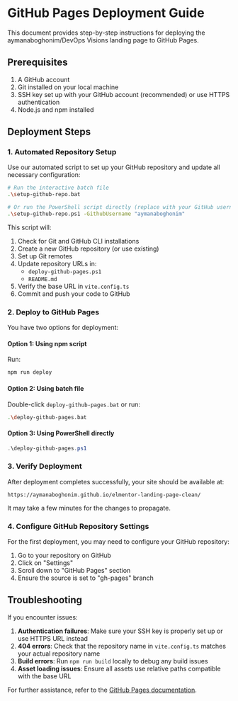 # GitHub Pages Deployment Guide

This document provides step-by-step instructions for deploying the aymanaboghonim/DevOps Visions landing page to GitHub Pages.

## Prerequisites

1. A GitHub account
2. Git installed on your local machine
3. SSH key set up with your GitHub account (recommended) or use HTTPS authentication
4. Node.js and npm installed

## Deployment Steps

### 1. Automated Repository Setup

Use our automated script to set up your GitHub repository and update all necessary configuration:

```bash
# Run the interactive batch file
.\setup-github-repo.bat

# Or run the PowerShell script directly (replace with your GitHub username)
.\setup-github-repo.ps1 -GithubUsername "aymanaboghonim"
```

This script will:
1. Check for Git and GitHub CLI installations
2. Create a new GitHub repository (or use existing)
3. Set up Git remotes
4. Update repository URLs in:
   - `deploy-github-pages.ps1`
   - `README.md`
5. Verify the base URL in `vite.config.ts`
6. Commit and push your code to GitHub

### 2. Deploy to GitHub Pages

You have two options for deployment:

#### Option 1: Using npm script

Run:

```bash
npm run deploy
```

#### Option 2: Using batch file

Double-click `deploy-github-pages.bat` or run:

```bash
.\deploy-github-pages.bat
```

#### Option 3: Using PowerShell directly

```powershell
.\deploy-github-pages.ps1
```

### 3. Verify Deployment

After deployment completes successfully, your site should be available at:

```
https://aymanaboghonim.github.io/elmentor-landing-page-clean/
```

It may take a few minutes for the changes to propagate.

### 4. Configure GitHub Repository Settings

For the first deployment, you may need to configure your GitHub repository:

1. Go to your repository on GitHub
2. Click on "Settings"
3. Scroll down to "GitHub Pages" section
4. Ensure the source is set to "gh-pages" branch

## Troubleshooting

If you encounter issues:

1. **Authentication failures**: Make sure your SSH key is properly set up or use HTTPS URL instead
2. **404 errors**: Check that the repository name in `vite.config.ts` matches your actual repository name
3. **Build errors**: Run `npm run build` locally to debug any build issues
4. **Asset loading issues**: Ensure all assets use relative paths compatible with the base URL

For further assistance, refer to the [GitHub Pages documentation](https://docs.github.com/en/pages).
